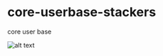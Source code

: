 # core-userbase-stackers
core user base


![alt text](http://onelaw.us/images/2020/logos-black/logo-blk-Stackers.png)
